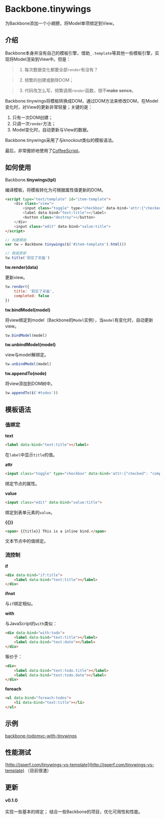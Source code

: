# Backbone.tinywings

为Backbone添加一个小翅膀，将Model单项绑定到View。

## 介绍

Backbone本身并没有自己的模板引擎，借助`_.template`等其他一些模板引擎，实现将Model渲染到View中。但是：

> 1. 每次数据变化都要全部`render`有没有？

> 2. 频繁的创建或删除DOM；

> 3. 代码改怎么写，频繁调用`render`函数，很不**make sence**。

Backbone.tinywings将模板转换成DOM，通过DOM方法来修改DOM，在Model变化时，对View的更新非常轻量；关键的是：

1. 只有一次DOM创建；
2. 只调一次`render`方法；
3. Model变化时，自动更新与View的数据。

Backbone.tinywings采用了与knockout类似的模板语法。

最后，非常傲娇地使用了[CoffeeScript](http://coffeescript.org/)。

## 如何使用

Backbone.**tinywings(tpl)**

编译模板，将模板转化为可根据属性值更新的DOM。

```html
<script type="text/template" id="item-template">
	<div class="view">
		<input class="toggle" type="checkbox" data-bind='attr:{"checked": "completed"}'>
		<label data-bind="text:title"></label>
		<button class="destroy"></button>
	</div>
	<input class="edit" data-bind="value:title">
</script>
```

```javascript
// 构建模板
var tw = Backbone.tinywings($('#item-template').html())

// 数据更新
tw.title('别忘了买盐')
```

**tw.render(data)**

更新view。

```javascript
tw.render({
	title: '别忘了买盐',
	completed: false
})
```

**tw.bindModel(model)**

将view绑定到model（Backbone的`Model`实例），当`model`有变化时，自动更新view。

```javascript
tw.bindModel(model)
```

**tw.unbindModel(model)**

view与model解绑定。

```javascript
tw.unbindModel(model)
```

**tw.appendTo(node)**

将view添加到DOM树中。

```javascript
tw.appendTo($('#todos'))
```


## 模板语法

### 值绑定

**text**

```html
<label data-bind="text:title"></label>
```

在`label`中显示`title`的值。

**attr**

```html
<input class="toggle" type="checkbox" data-bind='attr:{"checked": "completed"}'>
```
绑定节点的属性。

**value**

```html
<input class="edit" data-bind="value:title">
```

绑定到表单元素的`value`。

**{{}}**

```html
<span> {{title}} This is a inline bind.</span>
```

文本节点中的值绑定。

### 流控制

**if**

```html
<div data-bind="if:title">
	<label data-bind="text:title"></label>
</div>
```

**ifnot**

与`if`绑定相似。

**with**

与JavaScript的`with`类似：

```html
<div data-bind="with:todo">
	<label data-bind="text:title"></label>
	<label data-bind="text:date"></label>
</div>
```

等价于：

```html
<div>
	<label data-bind="text:todo.title"></label>
	<label data-bind="text:todo.date"></label>
</div>
```

**foreach**

```html
<ul data-bind="foreach:todos">
	<li data-bind="text:title"></li>
</ul>
```


## 示例

[backbone-todomvc-with-tinywings](https://github.com/island205/todomvc/tree/gh-pages/architecture-examples/backbone-with-tinywings)

## 性能测试

[http://jsperf.com/tinywings-vs-template](http://jsperf.com/tinywings-vs-template) （目前很渣）


## 更新

#### v0.1.0

实现一些基本的绑定；
结合一些Backbone的项目，优化可用性和性能。